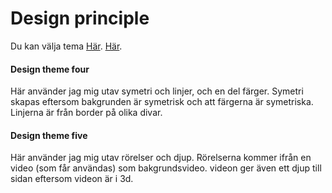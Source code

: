 Design principle
===============================

Du kan välja tema [Här](http://www.student.bth.se/~dahg17/dbwebb-kurser/design/me/anax-flat/htdocs/theme-selector).
[Här](http://localhost:8080/design/me/anax-flat/htdocs/theme-selector).


<h4>Design theme four</h4>
Här använder jag mig utav symetri och linjer, och en del färger. Symetri skapas eftersom bakgrunden är symetrisk och att färgerna är symetriska. Linjerna är från border på olika divar.


<h4>Design theme five</h4>
Här använder jag mig utav rörelser och djup. Rörelserna kommer ifrån en video (som får användas) som bakgrundsvideo. videon ger även ett djup till sidan eftersom videon är i 3d.
